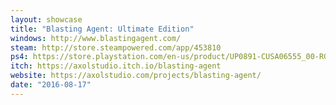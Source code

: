 ```yaml
---
layout: showcase
title: "Blasting Agent꞉ Ultimate Edition"
windows: http://www.blastingagent.com/
steam: http://store.steampowered.com/app/453810
ps4: https://store.playstation.com/en-us/product/UP0891-CUSA06555_00-RGBLASTINGAGENTU
itch: https://axolstudio.itch.io/blasting-agent
website: https://axolstudio.com/projects/blasting-agent/
date: "2016-08-17"
---
```

